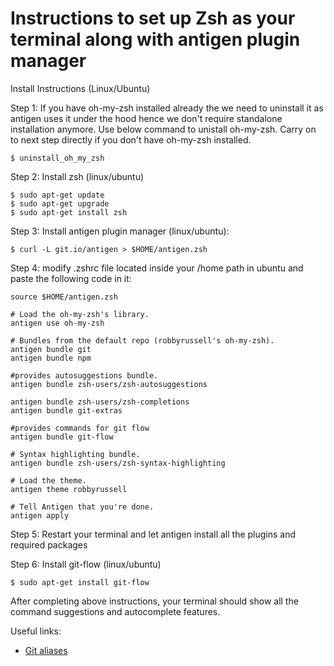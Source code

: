 Instructions to set up Zsh as your terminal along with antigen plugin manager
===========================

Install Instructions (Linux/Ubuntu)

Step 1: If you have oh-my-zsh installed already the we need to uninstall it as antigen uses it under the hood hence we don't require standalone installation anymore. Use below command to unistall oh-my-zsh. Carry on to next step directly if you don't have oh-my-zsh installed.
```
$ uninstall_oh_my_zsh
```
Step 2: Install zsh (linux/ubuntu)
```
$ sudo apt-get update
$ sudo apt-get upgrade
$ sudo apt-get install zsh
```
Step 3: Install antigen plugin manager (linux/ubuntu):
```
$ curl -L git.io/antigen > $HOME/antigen.zsh
```
Step 4: modify .zshrc file located inside your /home path in ubuntu and paste the following code in it:
```
source $HOME/antigen.zsh

# Load the oh-my-zsh's library.
antigen use oh-my-zsh

# Bundles from the default repo (robbyrussell's oh-my-zsh).
antigen bundle git
antigen bundle npm

#provides autosuggestions bundle.
antigen bundle zsh-users/zsh-autosuggestions

antigen bundle zsh-users/zsh-completions
antigen bundle git-extras

#provides commands for git flow
antigen bundle git-flow

# Syntax highlighting bundle.
antigen bundle zsh-users/zsh-syntax-highlighting

# Load the theme.
antigen theme robbyrussell

# Tell Antigen that you're done.
antigen apply
```
Step 5: Restart your terminal and let antigen install all the plugins and required packages

Step 6: Install git-flow (linux/ubuntu)
```
$ sudo apt-get install git-flow
```

After completing above instructions, your terminal should show all the command suggestions and autocomplete features.

Useful links:
* [Git aliases](https://github.com/robbyrussell/oh-my-zsh/wiki/Cheatsheet#git)
